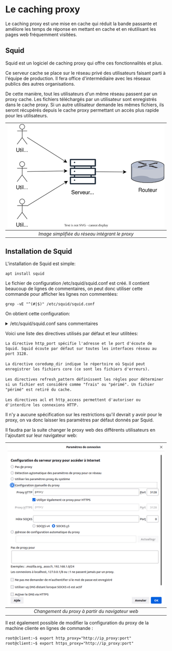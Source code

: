 <head>
<link rel="stylesheet" href="css/style.css">
</head>

# Le caching proxy

Le caching proxy est une mise en cache qui réduit la bande passante et améliore les temps de réponse en mettant en cache et en réutilisant les pages web fréquemment visitées.

## Squid

Squid est un logiciel de caching proxy qui offre ces fonctionnalités et plus.

Ce serveur cache se place sur le réseau privé des utilisateurs faisant parti à l'équipe de production. Il fera office d'intermédiaire avec les réseaux publics des autres organisations.

De cette manière, tout les utilisateurs d'un même réseau passent par un proxy cache. Les fichiers téléchargés par un utilisateur sont enregistrés dans le cache proxy. Si un autre utilisateur demande les mêmes fichiers, ils seront récupérés depuis le cache proxy permettant un accès plus rapide pour les utilisateurs.

| ![Schéma cache-proxy](images/cache-proxy-schema.svg) | 
|:--:| 
| *Image simplifiée du réseau intégrant le proxy* |

## Installation de Squid

L'installation de Squid est simple:

    apt install squid

Le fichier de configuration /etc/squid/squid.conf est créé. Il contient beaucoup de lignes de commentaires, on peut donc utiliser cette commande pour afficher les lignes non commentées:

    grep -vE "^(#|$)" /etc/squid/squid.conf

On obtient cette configuration:

<details>
<summary>/etc/squid/squid.conf sans commentaires</summary>
<p>
acl localnet src 0.0.0.1-0.255.255.255  # RFC 1122 "this" network (LAN)
<br>
acl localnet src 10.0.0.0/8             # RFC 1918 local private network (LAN)
<br>
acl localnet src 100.64.0.0/10          # RFC 6598 shared address space (CGN)
<br>
acl localnet src 169.254.0.0/16         # RFC 3927 link-local (directly plugged) machines
<br>
acl localnet src 172.16.0.0/12          # RFC 1918 local private network (LAN)
<br>
acl localnet src 192.168.0.0/16         # RFC 1918 local private network (LAN)
<br>
acl localnet src fc00::/7               # RFC 4193 local private network range
<br>
acl localnet src fe80::/10              # RFC 4291 link-local (directly plugged) machines
<br>
acl SSL_ports port 443
<br>
acl Safe_ports port 80          # http
<br>
acl Safe_ports port 21          # ftp
<br>
acl Safe_ports port 443         # https
<br>
acl Safe_ports port 70          # gopher
<br>
acl Safe_ports port 210         # wais
<br>
acl Safe_ports port 1025-65535  # unregistered ports
<br>
acl Safe_ports port 280         # http-mgmt
<br>
acl Safe_ports port 488         # gss-http
<br>
acl Safe_ports port 591         # filemaker
<br>
acl Safe_ports port 777         # multiling http
<br>
http_access deny !Safe_ports
<br>
http_access deny CONNECT !SSL_ports
<br>
http_access allow localhost manager
<br>
http_access deny manager
<br>
include /etc/squid/conf.d/*.conf
<br>
http_access allow localhost
<br>
http_access deny all
<br>
http_port 3128
<br>
coredump_dir /var/spool/squid
<br>
refresh_pattern ^ftp:           1440    20%     10080
<br>
refresh_pattern ^gopher:        1440    0%      1440
<br>
refresh_pattern -i (/cgi-bin/|\?) 0     0%      0
<br>
refresh_pattern .               0       20%     4320
</p>
</details>

Voici une liste des directives utilisés par défaut et leur utilitées:

    La directive http_port spécifie l'adresse et le port d'écoute de Squid. Squid écoute par défaut sur toutes les interfaces réseau au port 3128.

    La directive coredump_dir indique le répertoire où Squid peut enregistrer les fichiers core (ce sont les fichiers d'erreurs).

    Les directives refresh_pattern définissent les règles pour déterminer si un fichier est considéré comme "frais" ou "périmé". Un fichier "périmé" est retiré du cache.

    Les directives acl et http_access permettent d'autoriser ou d'interdire les connexions HTTP.

Il n'y a aucune spécification sur les restrictions qu'il devrait y avoir pour le proxy, on va donc laisser les paramètres par défaut donnés par Squid.

Il faudra par la suite changer le proxy web des différents utilisateurs en l'ajoutant sur leur navigateur web:

| ![Schéma cache-proxy](images/web.png) | 
|:--:| 
| *Changement du proxy à partir du navigateur web* |


Il est également possible de modifier la configuration du proxy de la machine cliente en lignes de commande : 

```
root@client:~$ export http_proxy="http://ip_proxy:port"
root@client:~$ export https_proxy="http://ip_proxy:port"
```
